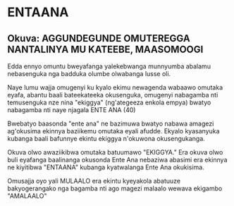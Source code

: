 # ENTAANA
## Okuva: AGGUNDEGUNDE OMUTEREGGA NANTALINYA MU KATEEBE, MAASOMOOGI

Edda ennyo omuntu bweyafanga yalekebwanga munnyumba  abalamu nebasenguka nga badduka olumbe olwabanga lusse oli.

 Naye lumu wajja omugenyi ku kyalo ekimu newagenda wabaawo omutaka eyafa,  abantu baali bateekateeka okusenguka, omugenyi  nabagamba nti temusenguka nze nina "ekiggya" (ng'ategeeza enkola empya) 
bwatyo nabagamba nti naye njagala ENTE ANA (40)

Bwebatyo baasonda  "ente ana" ne bazimuwa bwatyo nabawa amagezi ag'okusima ekinnya baziikemu omutaka eyali afudde. Ekyalo kyasanyuka kubanga baali bafunnye ekintu ekiggya n'okuwona okusengukanga.

 Okuva olwo awaziikibwa omutaka batuumawo "EKIGGYA." Era okuva olwo buli eyafanga baalinanga okusonda Ente Ana nebaziwa abasimi era ekinnya ne kiyitibwa "ENTAANA" kubanga kyatwalanga Ente Ana okukisima. 

Omusajja oyo yali MULAALO era ekintu kyeyakola abatuuze bakyogerangako nga bagamba nti ago magezi malaalo wewava ekigambo "AMALAALO"

